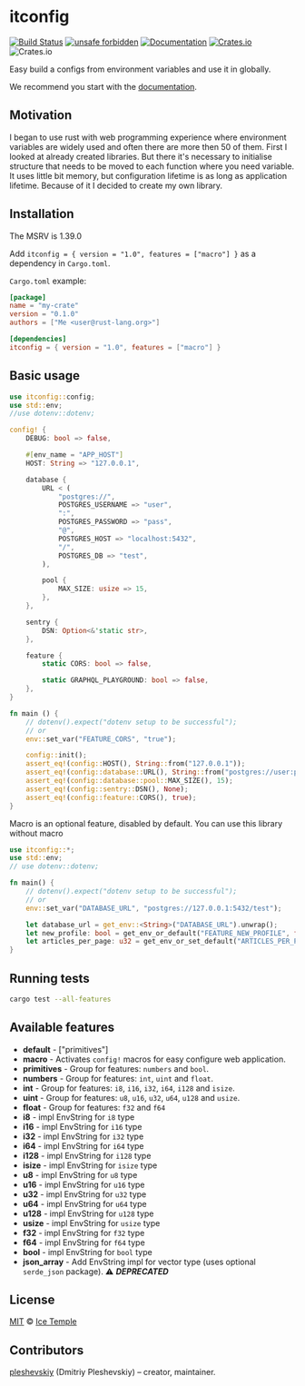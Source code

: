 # itconfig

[![Build Status](https://travis-ci.org/icetemple/itconfig-rs.svg?branch=main)](https://travis-ci.org/icetemple/itconfig-rs)
[![unsafe forbidden](https://img.shields.io/badge/unsafe-forbidden-success.svg)](https://github.com/rust-secure-code/safety-dance/)
[![Documentation](https://docs.rs/itconfig/badge.svg)](https://docs.rs/itconfig)
[![Crates.io](https://img.shields.io/crates/v/itconfig)](https://crates.io/crates/itconfig)
![Crates.io](https://img.shields.io/crates/l/itconfig)

Easy build a configs from environment variables and use it in globally.

We recommend you start with the [documentation].

## Motivation

I began to use rust with web programming experience where environment variables
are widely used and often there are more then 50 of them. First I looked at
already created libraries. But there it's necessary to initialise structure that
needs to be moved to each function where you need variable. It uses little bit
memory, but configuration lifetime is as long as application lifetime. Because
of it I decided to create my own library.

## Installation

The MSRV is 1.39.0

Add `itconfig = { version = "1.0", features = ["macro"] }` as a dependency in
`Cargo.toml`.

`Cargo.toml` example:

```toml
[package]
name = "my-crate"
version = "0.1.0"
authors = ["Me <user@rust-lang.org>"]

[dependencies]
itconfig = { version = "1.0", features = ["macro"] }
```

## Basic usage

```rust
use itconfig::config;
use std::env;
//use dotenv::dotenv;

config! {
    DEBUG: bool => false,

    #[env_name = "APP_HOST"]
    HOST: String => "127.0.0.1",

    database {
        URL < (
            "postgres://",
            POSTGRES_USERNAME => "user",
            ":",
            POSTGRES_PASSWORD => "pass",
            "@",
            POSTGRES_HOST => "localhost:5432",
            "/",
            POSTGRES_DB => "test",
        ),

        pool {
            MAX_SIZE: usize => 15,
        },
    },

    sentry {
        DSN: Option<&'static str>,
    },

    feature {
        static CORS: bool => false,

        static GRAPHQL_PLAYGROUND: bool => false,
    },
}

fn main () {
    // dotenv().expect("dotenv setup to be successful");
    // or
    env::set_var("FEATURE_CORS", "true");

    config::init();
    assert_eq!(config::HOST(), String::from("127.0.0.1"));
    assert_eq!(config::database::URL(), String::from("postgres://user:pass@localhost:5432/test"));
    assert_eq!(config::database::pool::MAX_SIZE(), 15);
    assert_eq!(config::sentry::DSN(), None);
    assert_eq!(config::feature::CORS(), true);
}
```

Macro is an optional feature, disabled by default. You can use this library
without macro

```rust
use itconfig::*;
use std::env;
// use dotenv::dotenv;

fn main() {
    // dotenv().expect("dotenv setup to be successful");
    // or
    env::set_var("DATABASE_URL", "postgres://127.0.0.1:5432/test");

    let database_url = get_env::<String>("DATABASE_URL").unwrap();
    let new_profile: bool = get_env_or_default("FEATURE_NEW_PROFILE", false);
    let articles_per_page: u32 = get_env_or_set_default("ARTICLES_PER_PAGE", 10);
}
```

## Running tests

```bash
cargo test --all-features
```

## Available features

- **default** - ["primitives"]
- **macro** - Activates `config!` macros for easy configure web application.
- **primitives** - Group for features: `numbers` and `bool`.
- **numbers** - Group for features: `int`, `uint` and `float`.
- **int** - Group for features: `i8`, `i16`, `i32`, `i64`, `i128` and `isize`.
- **uint** - Group for features: `u8`, `u16`, `u32`, `u64`, `u128` and `usize`.
- **float** - Group for features: `f32` and `f64`
- **i8** - impl EnvString for `i8` type
- **i16** - impl EnvString for `i16` type
- **i32** - impl EnvString for `i32` type
- **i64** - impl EnvString for `i64` type
- **i128** - impl EnvString for `i128` type
- **isize** - impl EnvString for `isize` type
- **u8** - impl EnvString for `u8` type
- **u16** - impl EnvString for `u16` type
- **u32** - impl EnvString for `u32` type
- **u64** - impl EnvString for `u64` type
- **u128** - impl EnvString for `u128` type
- **usize** - impl EnvString for `usize` type
- **f32** - impl EnvString for `f32` type
- **f64** - impl EnvString for `f64` type
- **bool** - impl EnvString for `bool` type
- **json_array** - Add EnvString impl for vector type (uses optional
  `serde_json` package). ⚠ **_DEPRECATED_**

## License

[MIT] © [Ice Temple](https://github.com/icetemple)

## Contributors

[pleshevskiy](https://github.com/pleshevskiy) (Dmitriy Pleshevskiy) – creator,
maintainer.

[documentation]: https://docs.rs/itconfig
[MIT]: https://github.com/icetemple/itconfig-rs/blob/master/LICENSE
